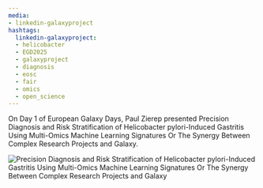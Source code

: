 ```yaml
---
media:
- linkedin-galaxyproject
hashtags:
  linkedin-galaxyproject:
  - helicobacter
  - EGD2025
  - galaxyproject
  - diagnosis
  - eosc
  - fair
  - omics
  - open_science
---
```


On Day 1 of European Galaxy Days, Paul Zierep presented Precision Diagnosis and Risk Stratification of Helicobacter pylori-Induced Gastritis Using Multi-Omics Machine Learning Signatures Or The Synergy Between Complex Research Projects and Galaxy.

![Precision Diagnosis and Risk Stratification of Helicobacter pylori-Induced Gastritis Using Multi-Omics Machine Learning Signatures Or The Synergy Between Complex Research Projects and Galaxy](https://github.com/user-attachments/assets/4584e482-81c1-47f2-a29f-ff9beee7ed8d)